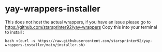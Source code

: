 # yay-wrappers-installer
This does not host the actual wrappers, if you have an issue please go to https://github.com/starsprinter92/yay-wrappers
Copy this into your terminal to install :
```
bash <(curl -s https://raw.githubusercontent.com/starsprinter92/yay-wrappers-installer/main/installer.sh)
```


